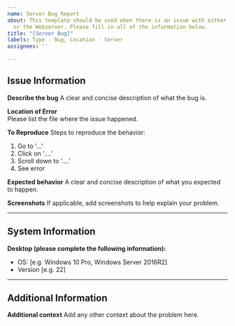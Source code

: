 ```yaml
---
name: Server Bug Report
about: This template should be used when there is an issue with either the Database
  or the Webserver. Please fill in all of the information below.
title: "[Server Bug]"
labels: Type - Bug, Location - Server
assignees: ''

---
```


## Issue Information

**Describe the bug**
A clear and concise description of what the bug is.  

**Location of Error**  
Please list the file where the issue happened.  

**To Reproduce**
Steps to reproduce the behavior:
1. Go to '...'
2. Click on '....'
3. Scroll down to '....'
4. See error

**Expected behavior**
A clear and concise description of what you expected to happen.

**Screenshots**
If applicable, add screenshots to help explain your problem.

***

## System Information
**Desktop (please complete the following information):**
 - OS: [e.g. Windows 10 Pro, Windows Server 2016R2]
 - Version [e.g. 22]

***

## Additional Information

**Additional context**
Add any other context about the problem here.

